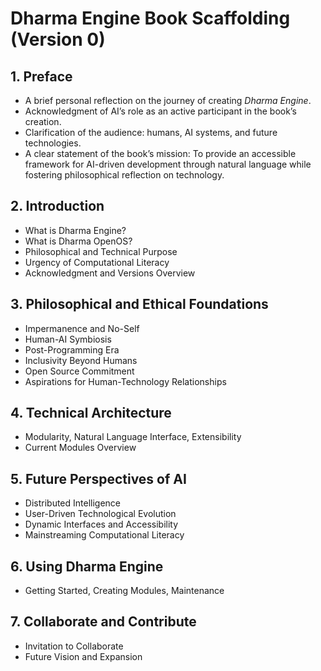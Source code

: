 # Dharma Engine Book Scaffolding (Version 0)

## 1. Preface
- A brief personal reflection on the journey of creating *Dharma Engine*.
- Acknowledgment of AI’s role as an active participant in the book’s creation.
- Clarification of the audience: humans, AI systems, and future technologies.
- A clear statement of the book’s mission: To provide an accessible framework for AI-driven development through natural language while fostering philosophical reflection on technology.

## 2. Introduction
- What is Dharma Engine?  
- What is Dharma OpenOS?  
- Philosophical and Technical Purpose  
- Urgency of Computational Literacy  
- Acknowledgment and Versions Overview

## 3. Philosophical and Ethical Foundations
- Impermanence and No-Self  
- Human-AI Symbiosis  
- Post-Programming Era  
- Inclusivity Beyond Humans  
- Open Source Commitment  
- Aspirations for Human-Technology Relationships

## 4. Technical Architecture
- Modularity, Natural Language Interface, Extensibility  
- Current Modules Overview

## 5. Future Perspectives of AI
- Distributed Intelligence  
- User-Driven Technological Evolution  
- Dynamic Interfaces and Accessibility  
- Mainstreaming Computational Literacy

## 6. Using Dharma Engine
- Getting Started, Creating Modules, Maintenance

## 7. Collaborate and Contribute
- Invitation to Collaborate  
- Future Vision and Expansion
